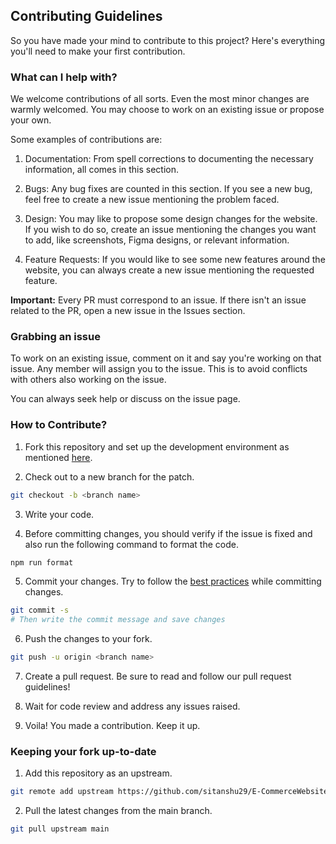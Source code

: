 ## Contributing Guidelines

So you have made your mind to contribute to this project? Here's everything you'll need to make your first contribution.

### What can I help with?

We welcome contributions of all sorts. Even the most minor changes are warmly welcomed. You may choose to work on an existing issue or propose your own.

Some examples of contributions are:

1. Documentation: From spell corrections to documenting the necessary information, all comes in this section.

2. Bugs: Any bug fixes are counted in this section. If you see a new bug, feel free to create a new issue mentioning the problem faced.

3. Design: You may like to propose some design changes for the website. If you wish to do so, create an issue mentioning the changes you want to add, like screenshots, Figma designs, or relevant information.

4. Feature Requests: If you would like to see some new features around the website, you can always create a new issue mentioning the requested feature.

**Important:** Every PR must correspond to an issue. If there isn't an issue related to the PR, open a new issue in the Issues section.

### Grabbing an issue

To work on an existing issue, comment on it and say you're working on that issue. Any member will assign you to the issue. This is to avoid conflicts with others also working on the issue.

You can always seek help or discuss on the issue page.

### How to Contribute?

1. Fork this repository and set up the development environment as mentioned [here](README.md).

2. Check out to a new branch for the patch.

```bash
git checkout -b <branch name>
```

3. Write your code.

4. Before committing changes, you should verify if the issue is fixed and also run the following command to format the code.

```bash
npm run format
```

5. Commit your changes. Try to follow the [best practices][best_practices] while committing changes.

```bash
git commit -s
# Then write the commit message and save changes
```

6. Push the changes to your fork.

```bash
git push -u origin <branch name>
```

7. Create a pull request. Be sure to read and follow our pull request guidelines!

8. Wait for code review and address any issues raised.

9. Voila! You made a contribution. Keep it up.

### Keeping your fork up-to-date

1. Add this repository as an upstream.

```bash
git remote add upstream https://github.com/sitanshu29/E-CommerceWebsite.git
```

2. Pull the latest changes from the main branch.

```bash
git pull upstream main
```

[best_practices]: https://gist.github.com/robertpainsi/b632364184e70900af4ab688decf6f53